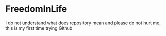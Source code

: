 # FreedomInLife
I do not understand what does repository mean and please do not hurt me, this is my first time trying Github
